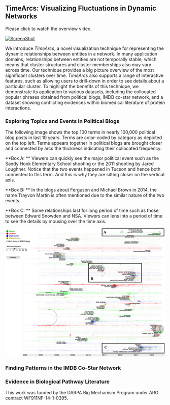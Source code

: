 ## TimeArcs: Visualizing Fluctuations in Dynamic Networks
Please click to watch the overview video.

[![ScreenShot](http://www.cs.uic.edu/~tdang/TimeArcs/EuroVis2016/VideoTeaser.png)](http://www.cs.uic.edu/~tdang/TimeArcs/EuroVis2016/TimeArcs_Dang_EuroVis2016.mp4)

We introduce *TimeArcs*, a novel visualization technique for representing the dynamic relationships between entities in a network. In many application domains, relationships between entities are not temporally stable, which means that cluster structures and cluster memberships also may vary across time. Our technique provides a big picture overview of the most significant clusters over time. *TimeArcs* also supports a range of interactive features, such as allowing users to drill-down in order to see details about a particular cluster. To highlight the benefits of this technique, we demonstrate its application to various datasets, including the collocated popular phrases obtained from political blogs, IMDB co-star network, and  a dataset showing conflicting evidences within biomedical literature of protein interactions.  

### Exploring Topics and Events in Political Blogs
The following image shows the top 100 terms in nearly 100,000 political blog posts in last 10 years. Terms are color-coded by category as depicted on the top left. Terms appears together in political blogs are brought closer and connected by arcs the thickness indicating their collocated frequency. 

**Box A: **
Viewers can quickly see the major political event such as the Sandy Hook Elementary School shooting or the 2011 shooting by Jared Loughner. Notice that the two events happened in Tucson and hence both connected to this term. And this is why they are sitting closer on the vertical axis. 

**Box B: **
In the blogs about Ferguson and Michael Brown in 2014, the name Trayvon Martin is often mentioned due to the similar nature of the two events. 

**Box C: **
Some relationships last for long period of time such as those between Edward Snowden and NSA. Viewers can lens into a period of time to see the details by mousing over the time axis. 

![ScreenShot](https://github.com/CreativeCodingLab/TimeArcs/blob/master/Text/images/PoliticalBlogs1.png)

### Finding Patterns in the IMDB Co-Star Network

### Evidence in Biological Pathway Literature

This work was funded by the DARPA Big Mechanism Program under ARO contract WF911NF-14-1-0395.


 